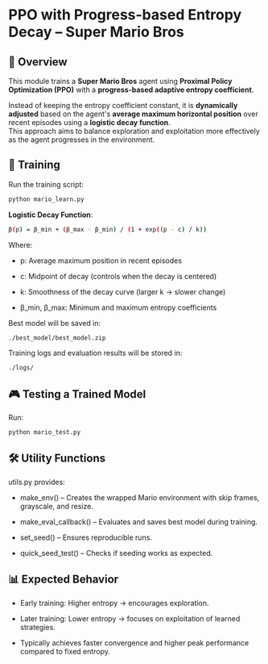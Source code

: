 # PPO with Progress-based Entropy Decay – Super Mario Bros

## 📌 Overview
This module trains a **Super Mario Bros** agent using **Proximal Policy Optimization (PPO)** with a **progress-based adaptive entropy coefficient**.

Instead of keeping the entropy coefficient constant, it is **dynamically adjusted** based on the agent's **average maximum horizontal position** over recent episodes using a **logistic decay function**.  
This approach aims to balance exploration and exploitation more effectively as the agent progresses in the environment.

## 🚀 Training
Run the training script:
```bash
python mario_learn.py
```
**Logistic Decay Function**:

```bash
β(p) = β_min + (β_max - β_min) / (1 + exp((p - c) / k))
```

Where:
* p: Average maximum position in recent episodes

* c: Midpoint of decay (controls when the decay is centered)

* k: Smoothness of the decay curve (larger k → slower change)

* β_min, β_max: Minimum and maximum entropy coefficients

Best model will be saved in:
```bash
./best_model/best_model.zip
```
Training logs and evaluation results will be stored in:
```bash
./logs/
```

## 🎮 Testing a Trained Model
Run:
```bash
python mario_test.py
```
## 🛠 Utility Functions
utils.py provides:

* make_env() – Creates the wrapped Mario environment with skip frames, grayscale, and resize.

* make_eval_callback() – Evaluates and saves best model during training.

* set_seed() – Ensures reproducible runs.

* quick_seed_test() – Checks if seeding works as expected.

## 📊 Expected Behavior
* Early training: Higher entropy → encourages exploration.

* Later training: Lower entropy → focuses on exploitation of learned strategies.

* Typically achieves faster convergence and higher peak performance compared to fixed entropy.

